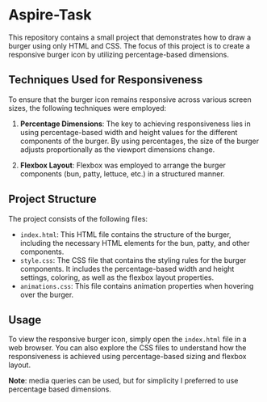 # Aspire-Task

This repository contains a small project that demonstrates how to draw a burger using only HTML and CSS. The focus of this project is to create a responsive burger icon by utilizing percentage-based dimensions.

## Techniques Used for Responsiveness

To ensure that the burger icon remains responsive across various screen sizes, the following techniques were employed:

1. **Percentage Dimensions**: The key to achieving responsiveness lies in using percentage-based width and height values for the different components of the burger. By using percentages, the size of the burger adjusts proportionally as the viewport dimensions change.

2. **Flexbox Layout**: Flexbox was employed to arrange the burger components (bun, patty, lettuce, etc.) in a structured manner.

## Project Structure

The project consists of the following files:

- `index.html`: This HTML file contains the structure of the burger, including the necessary HTML elements for the bun, patty, and other components.
- `style.css`: The CSS file that contains the styling rules for the burger components. It includes the percentage-based width and height settings, coloring, as well as the flexbox layout properties.
- `animations.css`: This file contains animation properties when hovering over the burger.

## Usage

To view the responsive burger icon, simply open the `index.html` file in a web browser. You can also explore the CSS files to understand how the responsiveness is achieved using percentage-based sizing and flexbox layout.

**Note**: media queries can be used, but for simplicity I preferred to use percentage based dimensions.
